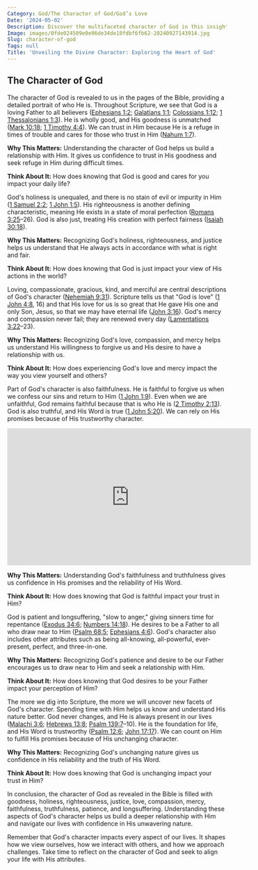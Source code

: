 ```yaml
---
Category: God/The Character of God/God’s Love
Date: '2024-05-02'
Description: Discover the multifaceted character of God in this insightful article. Explore His attributes, nature, and role in shaping beliefs and spirituality.
Image: images/0fde024509e0e96de34de10fdbf6fb62-20240927143914.jpg
Slug: character-of-god
Tags: null
Title: 'Unveiling the Divine Character: Exploring the Heart of God'
---
```


## The Character of God

The character of God is revealed to us in the pages of the Bible, providing a detailed portrait of who He is. Throughout Scripture, we see that God is a loving Father to all believers ([Ephesians 1:2](https://www.bibleref.com/Ephesians/1/Ephesians-1-2.html); [Galatians 1:1](https://www.bibleref.com/Galatians/1/Galatians-1-1.html); [Colossians 1:12](https://www.bibleref.com/Colossians/1/Colossians-1-12.html); [1 Thessalonians 1:3](https://www.bibleref.com/1-Thessalonians/1/1-Thessalonians-1-3.html)). He is wholly good, and His goodness is unmatched ([Mark 10:18](https://www.bibleref.com/Mark/10/Mark-10-18.html); [1 Timothy 4:4](https://www.bibleref.com/1-Timothy/4/1-Timothy-4-4.html)). We can trust in Him because He is a refuge in times of trouble and cares for those who trust in Him ([Nahum 1:7](https://www.bibleref.com/Nahum/1/Nahum-1-7.html)).

**Why This Matters:** Understanding the character of God helps us build a relationship with Him. It gives us confidence to trust in His goodness and seek refuge in Him during difficult times.

**Think About It:** How does knowing that God is good and cares for you impact your daily life?

God's holiness is unequaled, and there is no stain of evil or impurity in Him ([1 Samuel 2:2](https://www.bibleref.com/1-Samuel/2/1-Samuel-2-2.html); [1 John 1:5](https://www.bibleref.com/1-John/1/1-John-1-5.html)). His righteousness is another defining characteristic, meaning He exists in a state of moral perfection ([Romans 3:25](https://www.bibleref.com/Romans/3/Romans-3-25.html)–26). God is also just, treating His creation with perfect fairness ([Isaiah 30:18](https://www.bibleref.com/Isaiah/30/Isaiah-30-18.html)).

**Why This Matters:** Recognizing God's holiness, righteousness, and justice helps us understand that He always acts in accordance with what is right and fair.

**Think About It:** How does knowing that God is just impact your view of His actions in the world?

Loving, compassionate, gracious, kind, and merciful are central descriptions of God's character ([Nehemiah 9:31](https://www.bibleref.com/Nehemiah/9/Nehemiah-9-31.html)). Scripture tells us that "God is love" ([1 John 4:8](https://www.bibleref.com/1-John/4/1-John-4-8.html), 16) and that His love for us is so great that He gave His one and only Son, Jesus, so that we may have eternal life ([John 3:16](https://www.bibleref.com/John/3/John-3-16.html)). God's mercy and compassion never fail; they are renewed every day ([Lamentations 3:22](https://www.bibleref.com/Lamentations/3/Lamentations-3-22.html)–23).

**Why This Matters:** Recognizing God's love, compassion, and mercy helps us understand His willingness to forgive us and His desire to have a relationship with us.

**Think About It:** How does experiencing God's love and mercy impact the way you view yourself and others?

Part of God's character is also faithfulness. He is faithful to forgive us when we confess our sins and return to Him ([1 John 1:9](https://www.bibleref.com/1-John/1/1-John-1-9.html)). Even when we are unfaithful, God remains faithful because that is who He is ([2 Timothy 2:13](https://www.bibleref.com/2-Timothy/2/2-Timothy-2-13.html)). God is also truthful, and His Word is true ([1 John 5:20](https://www.bibleref.com/1-John/5/1-John-5-20.html)). We can rely on His promises because of His trustworthy character.


<iframe width="560" height="315" src="https://www.youtube.com/embed/nxwzq1PJImM" frameborder="0" allow="autoplay; encrypted-media" allowfullscreen></iframe>


**Why This Matters:** Understanding God's faithfulness and truthfulness gives us confidence in His promises and the reliability of His Word.

**Think About It:** How does knowing that God is faithful impact your trust in Him?

God is patient and longsuffering, "slow to anger," giving sinners time for repentance ([Exodus 34:6](https://www.bibleref.com/Exodus/34/Exodus-34-6.html); [Numbers 14:18](https://www.bibleref.com/Numbers/14/Numbers-14-18.html)). He desires to be a Father to all who draw near to Him ([Psalm 68:5](https://www.bibleref.com/Psalm/68/Psalm-68-5.html); [Ephesians 4:6](https://www.bibleref.com/Ephesians/4/Ephesians-4-6.html)). God's character also includes other attributes such as being all-knowing, all-powerful, ever-present, perfect, and three-in-one.

**Why This Matters:** Recognizing God's patience and desire to be our Father encourages us to draw near to Him and seek a relationship with Him.

**Think About It:** How does knowing that God desires to be your Father impact your perception of Him?

The more we dig into Scripture, the more we will uncover new facets of God's character. Spending time with Him helps us know and understand His nature better. God never changes, and He is always present in our lives ([Malachi 3:6](https://www.bibleref.com/Malachi/3/Malachi-3-6.html); [Hebrews 13:8](https://www.bibleref.com/Hebrews/13/Hebrews-13-8.html); [Psalm 139:7](https://www.bibleref.com/Psalm/139/Psalm-139-7.html)–10). He is the foundation for life, and His Word is trustworthy ([Psalm 12:6](https://www.bibleref.com/Psalm/12/Psalm-12-6.html); [John 17:17](https://www.bibleref.com/John/17/John-17-17.html)). We can count on Him to fulfill His promises because of His unchanging character.

**Why This Matters:** Recognizing God's unchanging nature gives us confidence in His reliability and the truth of His Word.

**Think About It:** How does knowing that God is unchanging impact your trust in Him?

In conclusion, the character of God as revealed in the Bible is filled with goodness, holiness, righteousness, justice, love, compassion, mercy, faithfulness, truthfulness, patience, and longsuffering. Understanding these aspects of God's character helps us build a deeper relationship with Him and navigate our lives with confidence in His unwavering nature.

Remember that God's character impacts every aspect of our lives. It shapes how we view ourselves, how we interact with others, and how we approach challenges. Take time to reflect on the character of God and seek to align your life with His attributes.